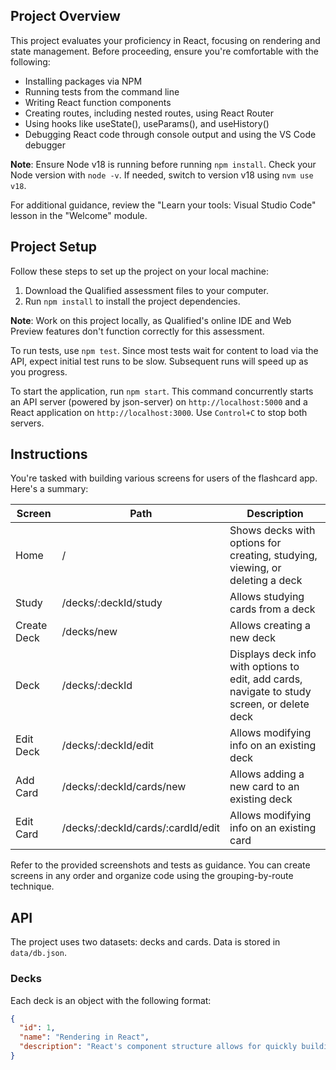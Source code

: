## Project Overview

This project evaluates your proficiency in React, focusing on rendering and state management. Before proceeding, ensure you're comfortable with the following:

- Installing packages via NPM
- Running tests from the command line
- Writing React function components
- Creating routes, including nested routes, using React Router
- Using hooks like useState(), useParams(), and useHistory()
- Debugging React code through console output and using the VS Code debugger

**Note**: Ensure Node v18 is running before running `npm install`. Check your Node version with `node -v`. If needed, switch to version v18 using `nvm use v18`.

For additional guidance, review the "Learn your tools: Visual Studio Code" lesson in the "Welcome" module.

## Project Setup

Follow these steps to set up the project on your local machine:

1. Download the Qualified assessment files to your computer.
2. Run `npm install` to install the project dependencies.
   
**Note**: Work on this project locally, as Qualified's online IDE and Web Preview features don't function correctly for this assessment.

To run tests, use `npm test`. Since most tests wait for content to load via the API, expect initial test runs to be slow. Subsequent runs will speed up as you progress.

To start the application, run `npm start`. This command concurrently starts an API server (powered by json-server) on `http://localhost:5000` and a React application on `http://localhost:3000`. Use `Control+C` to stop both servers.

## Instructions

You're tasked with building various screens for users of the flashcard app. Here's a summary:

| Screen       | Path                  | Description                                           |
|--------------|-----------------------|-------------------------------------------------------|
| Home         | /                     | Shows decks with options for creating, studying, viewing, or deleting a deck |
| Study        | /decks/:deckId/study  | Allows studying cards from a deck                     |
| Create Deck  | /decks/new            | Allows creating a new deck                            |
| Deck         | /decks/:deckId        | Displays deck info with options to edit, add cards, navigate to study screen, or delete deck |
| Edit Deck    | /decks/:deckId/edit   | Allows modifying info on an existing deck             |
| Add Card     | /decks/:deckId/cards/new | Allows adding a new card to an existing deck       |
| Edit Card    | /decks/:deckId/cards/:cardId/edit | Allows modifying info on an existing card     |

Refer to the provided screenshots and tests as guidance. You can create screens in any order and organize code using the grouping-by-route technique.

## API

The project uses two datasets: decks and cards. Data is stored in `data/db.json`.

### Decks
Each deck is an object with the following format:
```json
{
  "id": 1,
  "name": "Rendering in React",
  "description": "React's component structure allows for quickly building a complex web application that relies on DOM manipulation."
}
